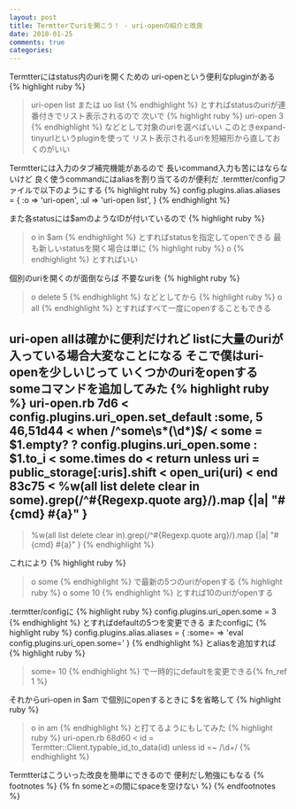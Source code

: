 ```yaml
---
layout: post
title: Termtterでuriを開こう！ - uri-openの紹介と改良
date: 2010-01-25
comments: true
categories:
---
```



Termtterにはstatus内のuriを開くための
uri-openという便利なpluginがある
{% highlight ruby %}
> uri-open list または uo list
{% endhighlight %}
とすればstatusのuriが連番付きでリスト表示されるので
次いで
{% highlight ruby %}
> uri-open 3
{% endhighlight %}
などとして対象のuriを選べばいい
このときexpand-tinyurlというpluginを使って
リスト表示されるuriを短縮形から直しておくのがいい

Termtterには入力のタブ補完機能があるので
長いcommand入力も苦にはならないけど
良く使うcommandにはaliasを割り当てるのが便利だ
.termtter/configファイルで以下のようにする
{% highlight ruby %}
config.plugins.alias.aliases = {
  :o => 'uri-open',
  :ul => 'uri-open list',
}
{% endhighlight %}

また各statusには$amのようなIDが付いているので
{% highlight ruby %}
> o in $am
{% endhighlight %}
とすればstatusを指定してopenできる
最も新しいstatusを開く場合は単に
{% highlight ruby %}
> o
{% endhighlight %}
とすればいい

個別のuriを開くのが面倒ならば
不要なuriを
{% highlight ruby %}
> o delete 5
{% endhighlight %}
などとしてから
{% highlight ruby %}
> o all
{% endhighlight %}
とすればすべて一度にopenすることもできる

uri-open allは確かに便利だけれど
listに大量のuriが入っている場合大変なことになる
そこで僕はuri-openを少しいじって
いくつかのuriをopenするsomeコマンドを追加してみた
{% highlight ruby %}
uri-open.rb
7d6
< config.plugins.uri_open.set_default :some, 5
46,51d44
<   when /^some\s*(\d*)$/
<     some = $1.empty? ? config.plugins.uri_open.some : $1.to_i
<     some.times do
<       return unless uri = public_storage[:uris].shift
<       open_uri(uri)
<     end
83c75
<   %w(all list delete clear in some).grep(/^#{Regexp.quote arg}/).map {|a| "#{cmd} #{a}" }
---
>   %w(all list delete clear in).grep(/^#{Regexp.quote arg}/).map {|a| "#{cmd} #{a}" }
{% endhighlight %}

これにより
{% highlight ruby %}
> o some
{% endhighlight %}
で最新の5つのuriがopenする
{% highlight ruby %}
> o some 10
{% endhighlight %}
とすれば10のuriがopenする

.termtter/configに
{% highlight ruby %}
config.plugins.uri_open.some = 3
{% endhighlight %}
とすればdefaultの5つを変更できる
またconfigに
{% highlight ruby %}
config.plugins.alias.aliases = {
  :some= => 'eval config.plugins.uri_open.some='
}
{% endhighlight %}
とaliasを追加すれば
{% highlight ruby %}
> some= 10
{% endhighlight %}
で一時的にdefaultを変更できる{% fn_ref 1 %}

それからuri-open in $am で個別にopenするときに
$を省略して
{% highlight ruby %}
> o in am
{% endhighlight %}
と打てるようにもしてみた
{% highlight ruby %}
uri-open.rb
68d60
<    id = Termtter::Client.typable_id_to_data(id) unless id =~ /\d+/
{% endhighlight %}

Termtterはこういった改良を簡単にできるので
便利だし勉強にもなる
{% footnotes %}
   {% fn someと=の間にspaceを空けない %}
{% endfootnotes %}
